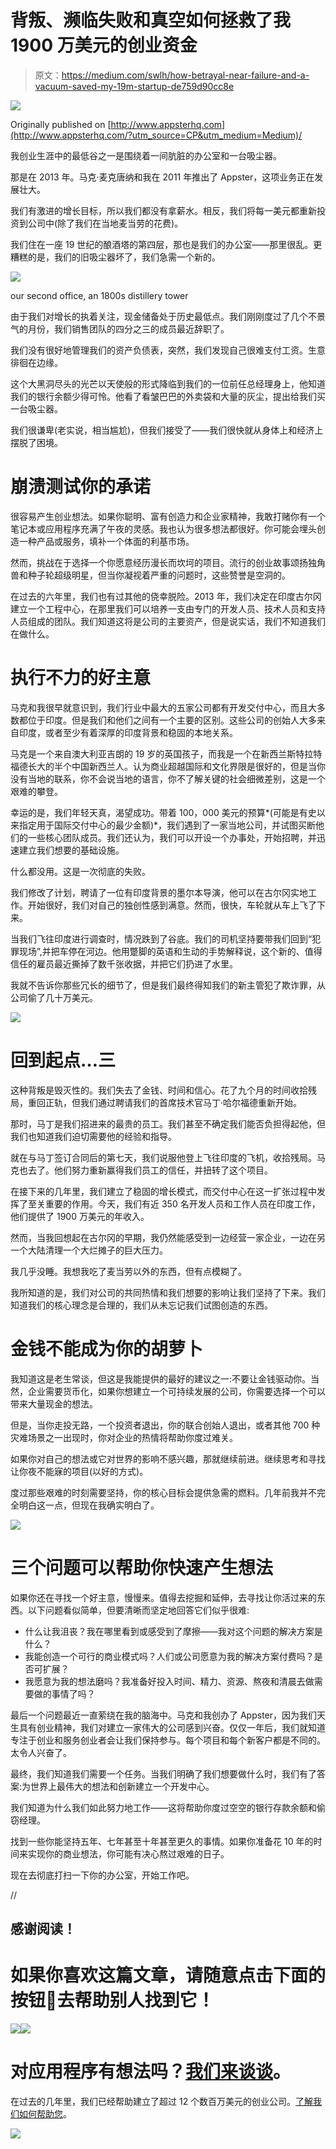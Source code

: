 # 背叛、濒临失败和真空如何拯救了我 1900 万美元的创业资金

> 原文：<https://medium.com/swlh/how-betrayal-near-failure-and-a-vacuum-saved-my-19m-startup-de759d90cc8e>

![](img/4a50412531a93d97fe12c871da3ee123.png)

Originally published on [http://www.appsterhq.com](http://www.appsterhq.com/?utm_source=CP&utm_medium=Medium)/

我创业生涯中的最低谷之一是围绕着一间肮脏的办公室和一台吸尘器。

那是在 2013 年。马克·麦克唐纳和我在 2011 年推出了 Appster，这项业务正在发展壮大。

我们有激进的增长目标，所以我们都没有拿薪水。相反，我们将每一美元都重新投资到公司中(除了我们在当地麦当劳的花费)。

我们住在一座 19 世纪的酿酒塔的第四层，那也是我们的办公室——那里很乱。更糟糕的是，我们的旧吸尘器坏了，我们急需一个新的。

![](img/22a90bb7cdc1896efcec1484546f0086.png)

our second office, an 1800s distillery tower

由于我们对增长的执着关注，现金储备处于历史最低点。我们刚刚度过了几个不景气的月份，我们销售团队的四分之三的成员最近辞职了。

我们没有很好地管理我们的资产负债表，突然，我们发现自己很难支付工资。生意徘徊在边缘。

这个大黑洞尽头的光芒以天使般的形式降临到我们的一位前任总经理身上，他知道我们的银行余额少得可怜。他看了看皱巴巴的外卖袋和大量的灰尘，提出给我们买一台吸尘器。

我们很谦卑(老实说，相当尴尬)，但我们接受了——我们很快就从身体上和经济上摆脱了困境。

# 崩溃测试你的承诺

很容易产生创业想法。如果你聪明、富有创造力和企业家精神，我敢打赌你有一个笔记本或应用程序充满了午夜的灵感。我也认为很多想法都很好。你可能会埋头创造一种产品或服务，填补一个体面的利基市场。

然而，挑战在于选择一个你愿意经历漫长而坎坷的项目。流行的创业故事颂扬独角兽和种子轮超级明星，但当你凝视着严重的问题时，这些赞誉是空洞的。

在过去的六年里，我们也有过其他的侥幸脱险。2013 年，我们决定在印度古尔冈建立一个工程中心，在那里我们可以培养一支由专门的开发人员、技术人员和支持人员组成的团队。我们知道这将是公司的主要资产，但是说实话，我们不知道我们在做什么。

# 执行不力的好主意

马克和我很早就意识到，我们行业中最大的五家公司都有开发交付中心，而且大多数都位于印度。但是我们和他们之间有一个主要的区别。这些公司的创始人大多来自印度，或者至少有着深厚的印度背景和稳固的本地关系。

马克是一个来自澳大利亚吉朗的 19 岁的英国孩子，而我是一个在新西兰斯特拉特福德长大的半个中国新西兰人。认为商业超越国际和文化界限是很好的，但是当你没有当地的联系，你不会说当地的语言，你不了解关键的社会细微差别，这是一个艰难的攀登。

幸运的是，我们年轻天真，渴望成功。带着 100，000 美元的预算*(可能是有史以来指定用于国际交付中心的最少金额)*，我们遇到了一家当地公司，并试图买断他们的一些核心团队成员。我们还认为，我们可以开设一个办事处，开始招聘，并迅速建立我们想要的基础设施。

什么都没用。这是一次彻底的失败。

我们修改了计划，聘请了一位有印度背景的墨尔本导演，他可以在古尔冈实地工作。开始很好，我们对自己的独创性感到满意。然而，很快，车轮就从车上飞了下来。

当我们飞往印度进行调查时，情况跌到了谷底。我们的司机坚持要带我们回到“犯罪现场”,并把车停在河边。他用蹩脚的英语和生动的手势解释说，这个新的、值得信任的雇员最近撕掉了数千张收据，并把它们扔进了水里。

我就不告诉你那些冗长的细节了，但是我们最终得知我们的新主管犯了欺诈罪，从公司偷了几十万美元。

![](img/8b7c48223bd5900f883e183800a2923f.png)

# 回到起点…三

这种背叛是毁灭性的。我们失去了金钱、时间和信心。花了九个月的时间收拾残局，重回正轨，但我们通过聘请我们的首席技术官马丁·哈尔福德重新开始。

那时，马丁是我们招进来的最贵的员工。我们甚至不确定我们能否负担得起他，但我们也知道我们迫切需要他的经验和指导。

就在与马丁签订合同后的第七天，我们说服他登上飞往印度的飞机，收拾残局。马克也去了。他们努力重新赢得我们员工的信任，并扭转了这个项目。

在接下来的几年里，我们建立了稳固的增长模式，而交付中心在这一扩张过程中发挥了至关重要的作用。今天，我们有近 350 名开发人员和工作人员在印度工作，他们提供了 1900 万美元的年收入。

然而，当我回想起在古尔冈的早期，我仍然能感受到一边经营一家企业，一边在另一个大陆清理一个大烂摊子的巨大压力。

我几乎没睡。我想我吃了麦当劳以外的东西，但有点模糊了。

我所知道的是，我们对公司的共同热情和我们想要的影响让我们坚持了下来。我们知道我们的核心理念是合理的，我们从未忘记我们试图创造的东西。

# 金钱不能成为你的胡萝卜

我知道这是老生常谈，但这是我能提供的最好的建议之一:不要让金钱驱动你。当然，企业需要货币化，如果你想建立一个可持续发展的公司，你需要选择一个可以带来大量现金的想法。

但是，当你走投无路，一个投资者退出，你的联合创始人退出，或者其他 700 种灾难场景之一出现时，你对企业的热情将帮助你度过难关。

如果你对自己的想法或它对世界的影响不感兴趣，那就继续前进。继续思考和寻找让你夜不能寐的项目(以好的方式)。

度过那些艰难的时刻需要坚持，你的核心目标会提供急需的燃料。几年前我并不完全明白这一点，但现在我确实明白了。

![](img/0637268ed908ad7e49462e11e3d83759.png)

# 三个问题可以帮助你快速产生想法

如果你还在寻找一个好主意，慢慢来。值得去挖掘和延伸，去寻找让你活过来的东西。以下问题看似简单，但要清晰而坚定地回答它们似乎很难:

*   什么让我沮丧？我在哪里看到或感受到了摩擦——我对这个问题的解决方案是什么？
*   我能创造一个可行的商业模式吗？人们或公司愿意为我的解决方案付费吗？是否可扩展？
*   我愿意为我的想法磨吗？我准备好投入时间、精力、资源、熬夜和清晨去做需要做的事情了吗？

最后一个问题最近一直萦绕在我的脑海中。马克和我创办了 Appster，因为我们天生具有创业精神，我们对建立一家伟大的公司感到兴奋。仅仅一年后，我们就知道专注于创业和服务创业者会让我们保持参与。每个项目和每个新客户都是不同的。太令人兴奋了。

最终，我们知道我们需要一个任务。当我们明确了我们想要做什么时，我们有了答案:为世界上最伟大的想法和创新建立一个开发中心。

我们知道为什么我们如此努力地工作——这将帮助你度过空空的银行存款余额和偷窃经理。

找到一些你能坚持五年、七年甚至十年甚至更久的事情。如果你准备花 10 年的时间来实现你的商业想法，你可能有决心熬过艰难的日子。

现在去彻底打扫一下你的办公室，开始工作吧。

//

## 感谢阅读！

# 如果你喜欢这篇文章，请随意点击下面的按钮👏去帮助别人找到它！

![](img/2364ebf093729c78d80f855ab4458df0.png)![](img/70cd62e4bfba19568e87ab10ede853cf.png)

# 对应用程序有想法吗？[我们来谈谈](http://www.appsterhq.com/?utm_source=CP&utm_medium=Medium)。

在过去的几年里，我们已经帮助建立了超过 12 个数百万美元的创业公司。[了解我们如何帮助您](http://www.appsterhq.com/?utm_source=CP&utm_medium=Medium)。

![](img/70cd62e4bfba19568e87ab10ede853cf.png)